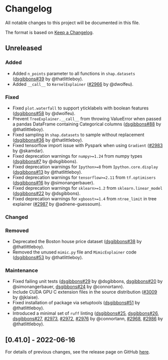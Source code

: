 # Changelog

All notable changes to this project will be documented in this file.

The format is based on [Keep a Changelog](https://keepachangelog.com/en/1.0.0/).

## Unreleased
<!--Changes from new PRs should be put in this section-->

### Added

- Added `n_points` parameter to all functions in `shap.datasets`
  ([dsgibbons#39](https://github.com/dsgibbons/shap/pull/39) by @thatlittleboy).
- Added `__call__` to `KernelExplainer`
  ([#2966](https://github.com/slundberg/shap/pull/2966) by @dwolfeu).

### Fixed

- Fixed `plot.waterfall` to support yticklabels with boolean features
  ([dsgibbons#58](https://github.com/dsgibbons/shap/pull/58) by @dwolfeu).
- Prevent `TreeExplainer.__call__` from throwing ValueError when passed a pandas DataFrame containing Categorical columns
  ([dsgibbons#88](https://github.com/dsgibbons/shap/pull/88) by @thatlittleboy).
- Fixed sampling in `shap.datasets` to sample without replacement
  ([dsgibbons#36](https://github.com/dsgibbons/shap/pull/36) by @thatlittleboy).
- Fixed tensorflow import issue with Pyspark when using `Gradient`
  ([#2983](https://github.com/slundberg/shap/pull/2983) by @skamdar).
- Fixed deprecation warnings for `numpy>=1.24` from numpy types
  ([dsgibbons#7](https://github.com/dsgibbons/shap/pull/7) by @dsgibbons).
- Fixed deprecation warnings for `Ipython>=8` from `Ipython.core.display`
  ([dsgibbons#13](https://github.com/dsgibbons/shap/pull/13) by @thatlittleboy).
- Fixed deprecation warnings for `tensorflow>=2.11` from `tf.optimisers`
  ([dsgibbons#16](https://github.com/dsgibbons/shap/pull/16) by @simonangerbauer).
- Fixed deprecation warnings for `sklearn>=1.2` from `sklearn.linear_model`
  ([dsgibbons#22](https://github.com/dsgibbons/shap/pull/22) by @dsgibbons).
- Fixed deprecation warnings for `xgboost>=1.4` from `ntree_limit` in tree explainer
  ([#2987](https://github.com/slundberg/shap/pull/2987) by @adnene-guessoum).

### Changed


### Removed

- Deprecated the Boston house price dataset
  ([dsgibbons#38](https://github.com/dsgibbons/shap/pull/38) by @thatlittleboy).
- Removed the unused `mimic.py` file and `MimicExplainer` code
  ([dsgibbons#53](https://github.com/dsgibbons/shap/pull/53) by @thatlittleboy).

### Maintenance

- Fixed failing unit tests
  ([dsgibbons#29](https://github.com/dsgibbons/shap/pull/29) by @dsgibbons,
   [dsgibbons#20](https://github.com/dsgibbons/shap/pull/20) by @simonangerbauer,
   [dsgibbons#24](https://github.com/dsgibbons/shap/pull/24) by @connortann).
- Include CUDA GPU C extension files in the source distribution
  ([#3009](https://github.com/slundberg/shap/pull/3009) by @jklaise).
- Fixed installation of package via setuptools
  ([dsgibbons#51](https://github.com/dsgibbons/shap/pull/51) by @thatlittleboy).
- Introduced a minimal set of `ruff` linting
  ([dsgibbons#25](https://github.com/dsgibbons/shap/pull/25),
   [dsgibbons#26](https://github.com/dsgibbons/shap/pull/26),
   [dsgibbons#27](https://github.com/dsgibbons/shap/pull/27),
   [#2973](https://github.com/slundberg/shap/pull/2973),
   [#2972](https://github.com/slundberg/shap/pull/2972),
   [#2976](https://github.com/slundberg/shap/pull/2976) by @connortann,
   [#2968](https://github.com/slundberg/shap/pull/2968),
   [#2986](https://github.com/slundberg/shap/pull/2986) by @thatlittleboy).


## [0.41.0] - 2022-06-16

For details of previous changes, see the release page on GitHub
[here](https://github.com/slundberg/shap/releases).
